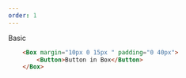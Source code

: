 ```yaml
---
order: 1
---
```


Basic

```html
	<Box margin="10px 0 15px " padding="0 40px">
		<Button>Button in Box</Button>
	</Box>
```
